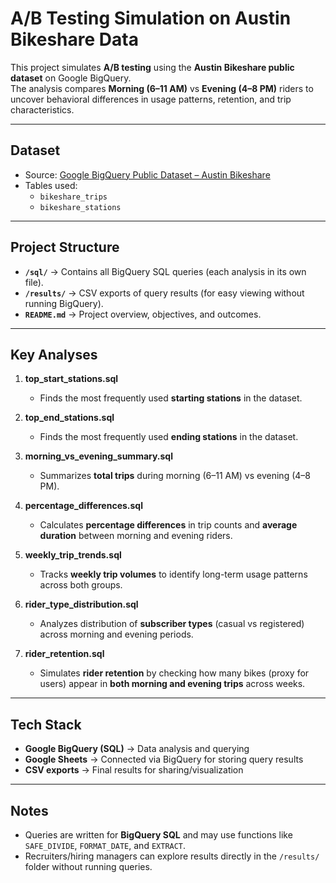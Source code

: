 # A/B Testing Simulation on Austin Bikeshare Data  

This project simulates **A/B testing** using the **Austin Bikeshare public dataset** on Google BigQuery.  
The analysis compares **Morning (6–11 AM)** vs **Evening (4–8 PM)** riders to uncover behavioral differences in usage patterns, retention, and trip characteristics.  

---

## Dataset
- Source: [Google BigQuery Public Dataset – Austin Bikeshare](https://console.cloud.google.com/bigquery?ws=!1m4!1m3!3m2!1sbigquery-public-data!2saustin_bikeshare)  
- Tables used:  
  - `bikeshare_trips`  
  - `bikeshare_stations`

---

## Project Structure

- **`/sql/`** → Contains all BigQuery SQL queries (each analysis in its own file).  
- **`/results/`** → CSV exports of query results (for easy viewing without running BigQuery).  
- **`README.md`** → Project overview, objectives, and outcomes.  

---

## Key Analyses

1. **top_start_stations.sql**  
   - Finds the most frequently used **starting stations** in the dataset.  

2. **top_end_stations.sql**  
   - Finds the most frequently used **ending stations** in the dataset.  

3. **morning_vs_evening_summary.sql**  
   - Summarizes **total trips** during morning (6–11 AM) vs evening (4–8 PM).  

4. **percentage_differences.sql**  
   - Calculates **percentage differences** in trip counts and **average duration** between morning and evening riders.  

5. **weekly_trip_trends.sql**  
   - Tracks **weekly trip volumes** to identify long-term usage patterns across both groups.  

6. **rider_type_distribution.sql**  
   - Analyzes distribution of **subscriber types** (casual vs registered) across morning and evening periods.  

7. **rider_retention.sql**  
   - Simulates **rider retention** by checking how many bikes (proxy for users) appear in **both morning and evening trips** across weeks.  


---

## Tech Stack
- **Google BigQuery (SQL)** → Data analysis and querying  
- **Google Sheets** → Connected via BigQuery for storing query results  
- **CSV exports** → Final results for sharing/visualization  

---

## Notes
- Queries are written for **BigQuery SQL** and may use functions like `SAFE_DIVIDE`, `FORMAT_DATE`, and `EXTRACT`.  
- Recruiters/hiring managers can explore results directly in the `/results/` folder without running queries.  
